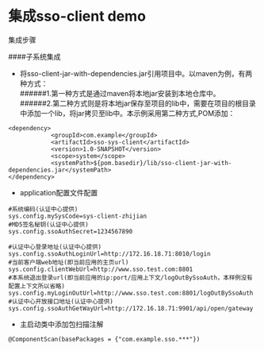 # 集成sso-client demo

集成步骤<br />

####子系统集成
- 将sso-client-jar-with-dependencies.jar引用项目中。以maven为例，有两种方式：  
######1.第一种方式是通过maven将本地jar安装到本地仓库中。  
######2.第二种方式则是将本地jar保存至项目的lib中，需要在项目的根目录中添加一个lib，将jar拷贝至lib中。本示例采用第二种方式,POM添加： 
```
<dependency>
            <groupId>com.example</groupId>
            <artifactId>sso-sys-client</artifactId>
            <version>1.0-SNAPSHOT</version>
            <scope>system</scope>
            <systemPath>${pom.basedir}/lib/sso-client-jar-with-dependencies.jar</systemPath>
</dependency>
```
- application配置文件配置  
```
#系统编码(认证中心提供)
sys.config.mySysCode=sys-client-zhijian
#MD5签名秘钥(认证中心提供)
sys.config.ssoAuthSecret=1234567890

#认证中心登录地址(认证中心提供)
sys.config.ssoAuthLoginUrl=http://172.16.18.71:8010/login
#当前客户端web地址(即当前应用的主页url)
sys.config.clientWebUrl=http://www.sso.test.com:8801
#本系统退出登录url(即当前应用的ip:port/应用上下文/logOutBySsoAuth，本样例没有配置上下文所以省略)
sys.config.myLoginOutUrl=http://www.sso.test.com:8801/logOutBySsoAuth
#认证中心开放接口地址(认证中心提供)
sys.config.ssoAuthGetWayUrl=http://172.16.18.71:9901/api/open/gateway
```
- 主启动类中添加包扫描注解
```
@ComponentScan(basePackages = {"com.example.sso.***"})
```

